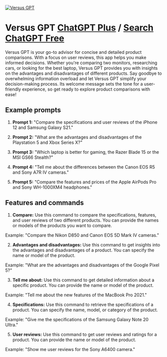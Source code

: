 
[![Versus GPT](https://files.oaiusercontent.com/file-A23DV9uhmer6UcZJ5GqkqpU1?se=2123-10-17T16%3A40%3A40Z&sp=r&sv=2021-08-06&sr=b&rscc=max-age%3D31536000%2C%20immutable&rscd=attachment%3B%20filename%3DDALL%25C2%25B7E%25202023-11-10%252019.34.31%2520-%2520A%2520simple%2520and%2520abstract%2520representation%2520of%2520%2527Compare%2520Master%2520GPT%2527.%2520The%2520image%2520shows%2520a%2520balance%2520scale%252C%2520symbolizing%2520comparison%252C%2520with%2520two%2520distinct%2520sides%2520represe.png&sig=BBt5U02/2%2BoOTehz93cLneJCbMns5GQyzl74hCr1QnY%3D)](https://chat.openai.com/g/g-cGFRacO4R-versus-gpt)

# Versus GPT [ChatGPT Plus](https://chat.openai.com/g/g-cGFRacO4R-versus-gpt) / [Search ChatGPT Free](https://gptcall.net/index.html#/?search=Versus%20GPT)

Versus GPT is your go-to advisor for concise and detailed product comparisons. With a focus on user reviews, this app helps you make informed decisions. Whether you're comparing two monitors, researching cars, or looking for the best laptop, Versus GPT provides you with insights on the advantages and disadvantages of different products. Say goodbye to overwhelming information overload and let Versus GPT simplify your decision-making process. Its welcome message sets the tone for a user-friendly experience, so get ready to explore product comparisons with ease!

## Example prompts

1. **Prompt 1:** "Compare the specifications and user reviews of the iPhone 12 and Samsung Galaxy S21."

2. **Prompt 2:** "What are the advantages and disadvantages of the Playstation 5 and Xbox Series X?"

3. **Prompt 3:** "Which laptop is better for gaming, the Razer Blade 15 or the MSI GS66 Stealth?"

4. **Prompt 4:** "Tell me about the differences between the Canon EOS R5 and Sony A7R IV cameras."

5. **Prompt 5:** "Compare the features and prices of the Apple AirPods Pro and Sony WH-1000XM4 headphones."


## Features and commands

1. **Compare:** Use this command to compare the specifications, features, and user reviews of two different products. You can provide the names or models of the products you want to compare.

Example: "Compare the Nikon D850 and Canon EOS 5D Mark IV cameras."

2. **Advantages and disadvantages:** Use this command to get insights into the advantages and disadvantages of a product. You can specify the name or model of the product.

Example: "What are the advantages and disadvantages of the Google Pixel 5?"

3. **Tell me about:** Use this command to get detailed information about a specific product. You can provide the name or model of the product.

Example: "Tell me about the new features of the MacBook Pro 2021."

4. **Specifications:** Use this command to retrieve the specifications of a product. You can specify the name, model, or category of the product.

Example: "Give me the specifications of the Samsung Galaxy Note 20 Ultra."

5. **User reviews:** Use this command to get user reviews and ratings for a product. You can provide the name or model of the product.

Example: "Show me user reviews for the Sony A6400 camera."


